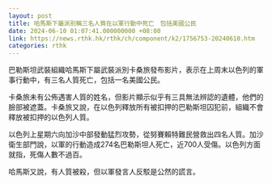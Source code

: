 ```yaml
---
layout: post
title: 哈馬斯下屬派別稱三名人質在以軍行動中死亡　包括美國公民
date: 2024-06-10 01:07:41.000000000 +08:00
link: https://news.rthk.hk/rthk/ch/component/k2/1756753-20240610.htm
categories: rthk
---
```


巴勒斯坦武裝組織哈馬斯下屬武裝派別卡桑旅發布影片，表示在上周末以色列的軍事行動中，有三名人質死亡，包括一名美國公民。

卡桑旅未有公佈遇害人質的姓名，但影片顯示似乎有三具無法辨認的遺體，他們的臉部被遮蓋。卡桑旅又說，在以色列釋放所有被扣押的巴勒斯坦囚犯前，組織不會釋放被扣押的以色列人質。

以色列上星期六向加沙中部發動猛烈攻勢，從努賽賴特難民營救出四名人質。加沙衛生部門說，以軍的行動造成274名巴勒斯坦人死亡，近700人受傷。以色列方面就指，死傷人數不過百。

哈馬斯又說，有人質被殺，但以軍發言人反駁是公然的謊言。
